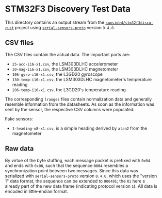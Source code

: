 # STM32F3 Discovery Test Data

This directory contains an output stream from the
[`sunsided/stm32f3disco-rust`](https://github.com/sunsided/stm32f3disco-rust) project
using [`serial-sensors-proto`](https://crates.io/crates/serial-sensors-proto) version `0.4.0`.

## CSV files

The CSV files contain the actual data. The important parts are:

* `25-acc-i16-x1.csv`, the LSM303DLHC accelerometer
* `30-mag-i16-x1.csv`, the LSM303DLHC magnetometer
* `106-gyro-i16-x1.csv`, the L3GD20 gyroscope
* `130-temp-i16-x1.csv`, the LSM303DLHC magnetometer's temperature reading
* `206-temp-i16-x1.csv`, the L3GD20's temperature reading

The corresponding `lranges` files contain normalization data and generally resemble
information from the datasheets. As soon as the information was sent by the sensor,
the respective CSV columns were populated.

Fake sensors:

* `1-heading-u8-x1.csv`, is a simple heading derived by `atan2` from the magnetometer

## Raw data

By virtue of the byte stuffing, each message packet is prefixed with `0x04` and ends with `0x00`,
such that the sequence `0004` resembles a synchronization point between two messages.
Since this data was serialized with `serial-sensors-proto` version `0.4.0`, which uses
the "version 1" data format, the sequence can be extended to `000401`; the `01` here
s already part of the new data frame (indicating protocol version `1`). All data is encoded
in little-endian format.
